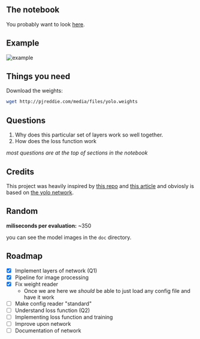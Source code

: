 ## The notebook

You probably want to look [here](https://github.com/zoecarver/yolo/blob/master/main.ipynb).

## Example

![example](/Users/zoe/Developer/yolo/yolo/doc/example.png)

## Things you need

Download the weights:

```bash
wget http://pjreddie.com/media/files/yolo.weights
```

## Questions

1. Why does this particular set of layers work so well together. 
2. How does the loss function work

*most questions are at the top of sections in the notebook*

## Credits

This project was heavily inspired by [this repo](https://github.com/rodrigo2019/keras-yolo2/tree/trained-weights) and [this article](https://blog.paperspace.com/how-to-implement-a-yolo-v3-object-detector-from-scratch-in-pytorch-part-2/) and obviosly is based on [the yolo network](https://pjreddie.com/darknet/yolov2/). 

## Random

**miliseconds per evaluation:** ~350

you can see the model images in the `doc` directory. 

## Roadmap

- [x] Implement layers of network (Q1)
- [x] Pipeline for image processing
- [X] Fix weight reader
  - Once we are here we *should* be able to just load any config file and have it work
- [ ] Make config reader "standard"
- [ ] Understand loss function (Q2)
- [ ] Implementing loss function and training
- [ ] Improve upon network
- [ ] Documentation of network
